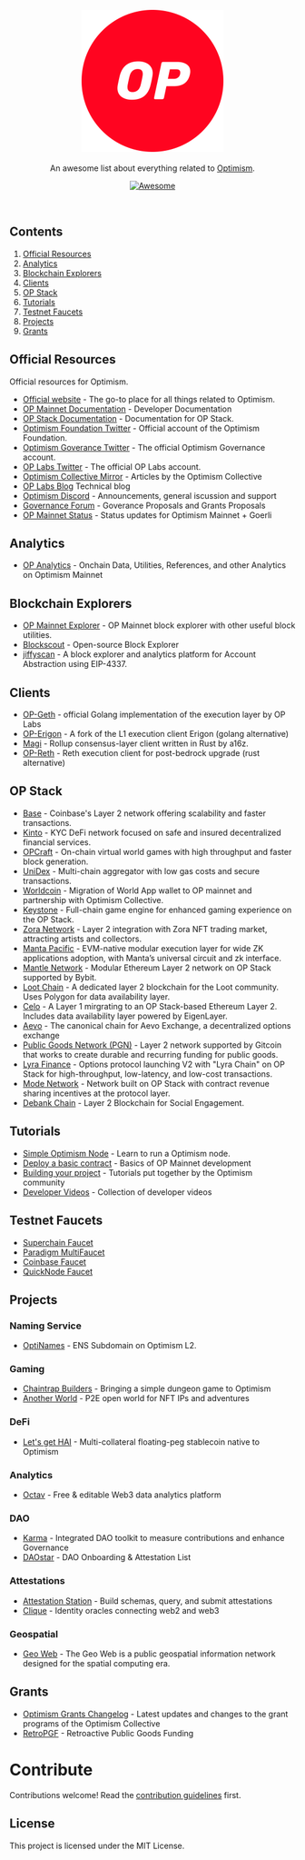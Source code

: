<br/>
<div align="center">
  <img width="250px" src="./Profile-Logo.png">
</div>
<br/>
<div align="center">
An awesome list about everything related to <a href='https://raw.githubusercontent.com/ethereum-optimism/brand-kit/main/assets/images/Profile-Logo.png'>Optimism</a>.
<br />

[![Awesome](https://awesome.re/badge.svg)](https://awesome.re)
</div>
<br/>

## Contents

1. [Official Resources](#documentation)
2. [Analytics](#analytics)
3. [Blockchain Explorers](#blockchain-explorers)
4. [Clients](#clients)
5. [OP Stack](#op-stack)
6. [Tutorials](#tutorials)
7. [Testnet Faucets](#testnet-faucets)
8. [Projects](#projects)
9. [Grants](#grants)



## Official Resources

Official resources for Optimism.

- [Official website](https://www.optimism.io/) - The go-to place for all things related to Optimism.
- [OP Mainnet Documentation](https://community.optimism.io/) - Developer Documentation
- [OP Stack Documentation](https://stack.optimism.io/) - Documentation for OP Stack.
- [Optimism Foundation Twitter](https://twitter.com/optimismFND) - Official account of the Optimism Foundation.
- [Optimism Goverance Twitter](https://twitter.com/OptimismGov) - The official Optimism Governance account.
- [OP Labs Twitter](https://twitter.com/OPLabsPBC) - The official OP Labs account.
- [Optimism Collective Mirror](https://optimism.mirror.xyz/) - Articles by the Optimism Collective
- [OP Labs Blog](https://blog.oplabs.co/) Technical blog
- [Optimism Discord](https://discord.gg/optimism) - Announcements, general iscussion and support
- [Governance Forum](https://gov.optimism.io/) - Goverance Proposals and Grants Proposals
- [OP Mainnet Status](https://status.optimism.io/) - Status updates for Optimism Mainnet + Goerli

## Analytics

- [OP Analytics](https://github.com/ethereum-optimism/op-analytics) - Onchain Data, Utilities, References, and other Analytics on Optimism Mainnet

## Blockchain Explorers

- [OP Mainnet Explorer](https://optimistic.etherscan.io/) - OP Mainnet block explorer with other useful block utilities.
- [Blockscout](https://optimism.blockscout.com/) - Open-source Block Explorer
- [jiffyscan](https://www.jiffyscan.xyz/?network=optimism/) - A block explorer and analytics platform for Account Abstraction using EIP-4337.

## Clients

- [OP-Geth](https://github.com/ethereum-optimism/op-geth) - official Golang implementation of the execution layer by OP Labs
- [OP-Erigon](https://github.com/testinprod-io/op-erigon) - A fork of the L1 execution client Erigon (golang alternative)
- [Magi](https://github.com/a16z/magi) - Rollup consensus-layer client written in Rust by a16z.
- [OP-Reth](https://github.com/paradigmxyz/reth/pull/1569) - Reth execution client for post-bedrock upgrade (rust alternative)
  
## OP Stack

- [Base](https://base.org/) - Coinbase's Layer 2 network offering scalability and faster transactions.
- [Kinto](https://kinto.xyz/) - KYC DeFi network focused on safe and insured decentralized financial services.
- [OPCraft](https://opcraft.mud.dev/) - On-chain virtual world games with high throughput and faster block generation.
- [UniDex](https://www.unidex.exchange/) - Multi-chain aggregator with low gas costs and secure transactions.
- [Worldcoin](https://worldcoin.org/) - Migration of World App wallet to OP mainnet and partnership with Optimism Collective.
- [Keystone](https://github.com/curio-research/keystone) - Full-chain game engine for enhanced gaming experience on the OP Stack.
- [Zora Network](https://zora.co/) - Layer 2 integration with Zora NFT trading market, attracting artists and collectors.
- [Manta Pacific](https://pacific.manta.network/) - EVM-native modular execution layer for wide ZK applications adoption, with Manta’s universal circuit and zk interface.
- [Mantle Network](https://www.mantle.xyz/) - Modular Ethereum Layer 2 network on OP Stack supported by Bybit.
- [Loot Chain](https://lootchain.com/) - A dedicated layer 2 blockchain for the Loot community. Uses Polygon for data availability layer.
- [Celo](https://celo.org/) - A Layer 1 mirgrating to an OP Stack-based Ethereum Layer 2. Includes data availability layer powered by EigenLayer.
- [Aevo](https://www.aevo.xyz/) - The canonical chain for Aevo Exchange, a decentralized options exchange
- [Public Goods Network (PGN)](https://publicgoods.network/) - Layer 2 network supported by Gitcoin that works to create durable and recurring funding for public goods.
- [Lyra Finance](https://www.lyra.finance/) - Options protocol launching V2 with "Lyra Chain" on OP Stack for high-throughput, low-latency, and low-cost transactions.
- [Mode Network](https://www.mode.network/) - Network built on OP Stack with contract revenue sharing incentives at the protocol layer.
- [Debank Chain](https://github.com/DeBankDeFi/DeBankChain) - Layer 2 Blockchain for Social Engagement.

## Tutorials

- [Simple Optimism Node](https://github.com/smartcontracts/simple-optimism-node) - Learn to run a Optimism node.
- [Deploy a basic contract](https://github.com/ethereum-optimism/optimism-tutorial/tree/main/getting-started) - Basics of OP Mainnet development
- [Building your project](https://github.com/ethereum-optimism/optimism-tutorial) - Tutorials put together by the Optimism community
- [Developer Videos](https://community.optimism.io/docs/developers/media/#kelvin-interviews-ethdenver) - Collection of developer videos

## Testnet Faucets

- [Superchain Faucet](https://app.optimism.io/faucet) 
- [Paradigm MultiFaucet](https://faucet.paradigm.xyz/) 
- [Coinbase Faucet](https://coinbase.com/faucets/optimism-goerli-faucet)
- [QuickNode Faucet](https://faucet.quicknode.com/optimism/goerli)
  
## Projects

### Naming Service  
- [OptiNames](https://optinames.xyz/) - ENS Subdomain on Optimism L2.

### Gaming
- [Chaintrap Builders](https://www.polysensus.com/) - Bringing a simple dungeon game to Optimism
- [Another World](https://anotherworld.gg/) - P2E open world for NFT IPs and adventures

### DeFi
- [Let's get HAI](https://www.letsgethai.com/#/) - Multi-collateral floating-peg stablecoin native to Optimism
  
### Analytics  
- [Octav](https://octav.fi/) - Free & editable Web3 data analytics platform
 
### DAO
- [Karma](https://www.karmahq.xyz/) - Integrated DAO toolkit to measure contributions and enhance Governance
- [DAOstar](https://daostar.org/) - DAO Onboarding & Attestation List
  
### Attestations  
- [Attestation Station](https://optimism.easscan.org/) - Build schemas, query, and submit attestations
- [Clique](https://clique.social/) - Identity oracles connecting web2 and web3

### Geospatial
- [Geo Web](https://www.geoweb.network/) - The Geo Web is a public geospatial information network designed for the spatial computing era.

## Grants
- [Optimism Grants Changelog](https://optimismgrants.io/) - Latest updates and changes to the grant programs of the Optimism Collective
- [RetroPGF](https://app.optimism.io/retropgf) - Retroactive Public Goods Funding


# Contribute

Contributions welcome! Read the [contribution guidelines](contributing.md) first.

## License

This project is licensed under the MIT License.
